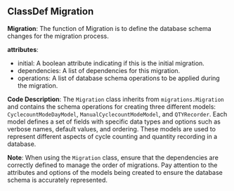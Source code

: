 ## ClassDef Migration
**Migration**: The function of Migration is to define the database schema changes for the migration process.

**attributes**: 
- initial: A boolean attribute indicating if this is the initial migration.
- dependencies: A list of dependencies for this migration.
- operations: A list of database schema operations to be applied during the migration.

**Code Description**:
The `Migration` class inherits from `migrations.Migration` and contains the schema operations for creating three different models: `CyclecountModeDayModel`, `ManualCyclecountModeModel`, and `QTYRecorder`. Each model defines a set of fields with specific data types and options such as verbose names, default values, and ordering. These models are used to represent different aspects of cycle counting and quantity recording in a database.

**Note**: When using the `Migration` class, ensure that the dependencies are correctly defined to manage the order of migrations. Pay attention to the attributes and options of the models being created to ensure the database schema is accurately represented.
